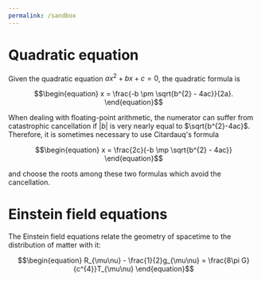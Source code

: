 ```yaml
---
permalink: /sandbox
---
```


# Quadratic equation

Given the quadratic equation $ax^{2} + bx + c = 0$, the quadratic formula is

$$\begin{equation}
x = \frac{-b \pm \sqrt{b^{2} - 4ac}}{2a}.
\end{equation}$$

When dealing with floating-point arithmetic, the numerator can suffer from 
catastrophic cancellation if $|b|$ is very nearly equal to $\sqrt{b^{2}-4ac}$. Therefore, it is sometimes 
necessary to use Citardauq's formula

$$\begin{equation}
x = \frac{2c}{-b \mp \sqrt{b^{2} - 4ac}}
\end{equation}$$

and choose the roots among these two formulas which avoid the cancellation.

# Einstein field equations

The Einstein field equations relate the geometry of spacetime to the distribution of matter with it:

$$\begin{equation}
R_{\mu\nu} - \frac{1}{2}g_{\mu\nu} = \frac{8\pi G}{c^{4}}T_{\mu\nu}
\end{equation}$$